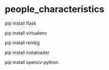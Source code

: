 # people_characteristics

pip install flask

pip install virtualenv

pip install rembg

pip install instaloader

pip install opencv-python

